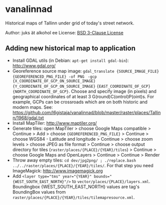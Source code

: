 vanalinnad
==========

Historical maps of Tallinn under grid of today's street network.

Author: juks ät alkohol ee
License: [BSD 3-Clause License](http://www.opensource.org/licenses/BSD-3-Clause)

Adding new historical map to application
----------------------------------------

* Install GDAL utils (in Debian: ```apt-get install gdal-bin```): http://www.gdal.org/
* Georeference source map image: ```gdal_translate {SOURCE_IMAGE_FILE}  {GEOREFERENCED_PNG_FILE} -of PNG ``` ```-gcp {X_COORDINATE_OF_GCP_ON_SOURCE_IMAGE} {Y_COORDINATE_OF_GCP_ON_SOURCE_IMAGE}``` ```{EAST_COORDINATE_OF_GCP} {NORTH_COORDINATE_OF_GCP}```. Choose and specify image (in pixels) and geographical coordinates of at least 3 G(round)C(ontrol)P(oint)s. For example, GCPs can be crossroads which are on both historic and modern maps. See: https://github.com/l6gistaja/vanalinnad/blob/master/raster/places/Tallinn/1968/gdal.txt
* Install MapTiler: http://www.maptiler.org/
* Generate tiles: open MapTiler > choose Google Maps compatible > Continue > Add > choose ```{GEOREFERENCED_PNG_FILE}``` > Continue > choose WGS84 - Latitude and longitude  > Continue > choose zoom levels > choose JPEG as file format > Continue > choose output directory for tiles (```raster/places/{PLACE}/{YEAR}/tiles```) > Continue > choose Google Maps and OpenLayers > Continue > Continue > Render
* Throw away empty tiles:  ```cd dev/jpg2png/ ; ./replace.bash ../../raster/places/{PLACE}/{YEAR}/tiles/```. For that step you need ImageMagick: http://www.imagemagick.org
* Add ```<layer type="tms" year="{YEAR}" bounds="{WEST_SOUTH_EAST_NORTH}"/>``` to ```vector/places/{PLACE}/layers.xml```. Boundingbox {WEST_SOUTH_EAST_NORTH} values are tag's BoundingBox values from ```raster/places/{PLACE}/{YEAR}/tiles/tilemapresource.xml```.
